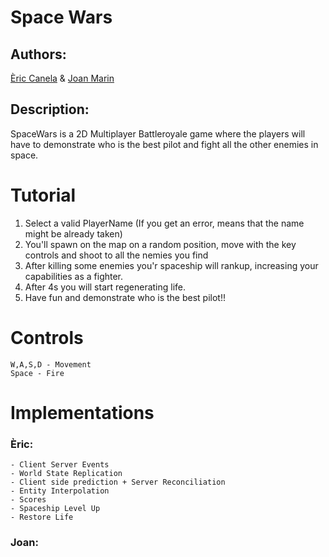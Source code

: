 # Space Wars
## Authors: 
[Èric Canela](https://github.com/knela96) & [Joan Marin](https://github.com/X0KA)
## Description:
SpaceWars is a 2D Multiplayer Battleroyale game where the players will have to demonstrate who is the best pilot and fight all the other enemies in space.

# Tutorial
 1. Select a valid PlayerName (If you get an error, means that the name might be already taken)
 2. You'll spawn on the map on a random position, move with the key controls and shoot to all the nemies you find
 3. After killing some enemies you'r spaceship will rankup, increasing your capabilities as a fighter.
 4. After 4s you will start regenerating life.
 5. Have fun and demonstrate who is the best pilot!! 
 
# Controls 
 	W,A,S,D - Movement
 	Space - Fire
	
# Implementations
### Èric:
	- Client Server Events
	- World State Replication
	- Client side prediction + Server Reconciliation
	- Entity Interpolation
	- Scores
	- Spaceship Level Up
	- Restore Life

### Joan:
	
